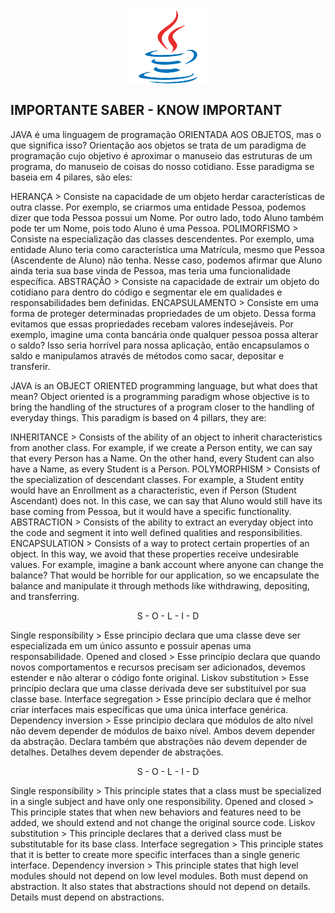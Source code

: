 <div align = "center" style = "display: inline_block">
	<img align = "center" alt = "JAVA" height = "120" width = "130" src = "https://raw.githubusercontent.com/devicons/devicon/master/icons/java/java-original.svg">
</div>
<h2> IMPORTANTE SABER - KNOW IMPORTANT </h2>

<p> JAVA é uma linguagem de programação ORIENTADA AOS OBJETOS, mas o que significa isso? Orientação aos objetos se trata de um paradigma de programação cujo objetivo é aproximar o manuseio das estruturas de um programa, do manuseio de coisas do nosso cotidiano. Esse paradigma se baseia em 4 pilares, são eles: </p>

<p> HERANÇA > Consiste na capacidade de um objeto herdar características de outra classe. Por exemplo, se criarmos uma entidade Pessoa, podemos dizer que toda Pessoa possui um Nome. Por outro lado, todo Aluno também pode ter um Nome, pois todo Aluno é uma Pessoa. POLIMORFISMO > Consiste na especialização das classes descendentes. Por exemplo, uma entidade Aluno teria como característica uma Matrícula, mesmo que Pessoa (Ascendente de Aluno) não tenha. Nesse caso, podemos afirmar que Aluno ainda teria sua base vinda de Pessoa, mas teria uma funcionalidade específica. ABSTRAÇÃO > Consiste na capacidade de extrair um objeto do cotidiano para dentro do código e segmentar ele em qualidades e responsabilidades bem definidas. ENCAPSULAMENTO > Consiste em uma forma de proteger determinadas propriedades de um objeto. Dessa forma evitamos que essas propriedades recebam valores indesejáveis. Por exemplo, imagine uma conta bancária onde qualquer pessoa possa alterar o saldo? Isso seria horrível para nossa aplicação, então encapsulamos o saldo e manipulamos através de métodos como sacar, depositar e transferir.

<p> JAVA is an OBJECT ORIENTED programming language, but what does that mean? Object oriented is a programming paradigm whose objective is to bring the handling of the structures of a program closer to the handling of everyday things. This paradigm is based on 4 pillars, they are: </p>

<p> INHERITANCE > Consists of the ability of an object to inherit characteristics from another class. For example, if we create a Person entity, we can say that every Person has a Name. On the other hand, every Student can also have a Name, as every Student is a Person. POLYMORPHISM > Consists of the specialization of descendant classes. For example, a Student entity would have an Enrollment as a characteristic, even if Person (Student Ascendant) does not. In this case, we can say that Aluno would still have its base coming from Pessoa, but it would have a specific functionality. ABSTRACTION > Consists of the ability to extract an everyday object into the code and segment it into well defined qualities and responsibilities. ENCAPSULATION > Consists of a way to protect certain properties of an object. In this way, we avoid that these properties receive undesirable values. For example, imagine a bank account where anyone can change the balance? That would be horrible for our application, so we encapsulate the balance and manipulate it through methods like withdrawing, depositing, and transferring.

<p align = "center"> S - O - L - I - D </p>
<p> Single responsibility > Esse princípio declara que uma classe deve ser especializada em um único assunto e possuir apenas uma responsabilidade. Opened and closed > Esse princípio declara que quando novos comportamentos e recursos precisam ser adicionados, devemos estender e não alterar o código fonte original. Liskov substitution > Esse princípio declara que uma classe derivada deve ser substituível por sua classe base. Interface segregation > Esse princípio declara que é melhor criar interfaces mais específicas que uma única interface genérica. Dependency inversion > Esse princípio declara que módulos de alto nível não devem depender de módulos de baixo nível. Ambos devem depender da abstração. Declara também que abstrações não devem depender de detalhes. Detalhes devem depender de abstrações.
	
<p align = "center"> S - O - L - I - D </p>
<p> Single responsibility > This principle states that a class must be specialized in a single subject and have only one responsibility. Opened and closed > This principle states that when new behaviors and features need to be added, we should extend and not change the original source code. Liskov substitution > This principle declares that a derived class must be substitutable for its base class. Interface segregation > This principle states that it is better to create more specific interfaces than a single generic interface. Dependency inversion > This principle states that high level modules should not depend on low level modules. Both must depend on abstraction. It also states that abstractions should not depend on details. Details must depend on abstractions.

